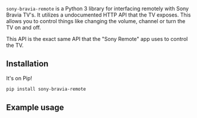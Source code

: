 `sony-bravia-remote` is a Python 3 library for interfacing remotely with Sony Bravia TV's. It utilizes a undocumented HTTP
API that the TV exposes. This allows you to control things like changing the volume, channel or turn the TV on and off.

This API is the exact same API that the "Sony Remote" app uses to control the TV.

## Installation
It's on Pip!

```bash
pip install sony-bravia-remote
```

## Example usage

